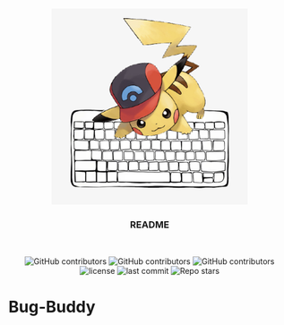 <!-- PROJECT LOGO -->
<br />
<p align="center">
  <a href="https://github.com/CS-Pikachu/Bug-Buddy">
    <img src="assets/img/png/logo.png" alt="Logo" width="350" height="350">
  </a>

  <h3 align="center">README</h3><br />

  <p align="center">
  <!-- <img src="https://img.shields.io/badge/PRs-welcome-yellow.svg?style=flat"/> -->
  <img alt="GitHub contributors" src="https://img.shields.io/github/contributors/CS-Pikachu/Bug-Buddy?color=yellow&style=for-the-badge">
  <img alt="GitHub contributors" src="https://img.shields.io/github/languages/code-size/CS-Pikachu/Bug-Buddy?color=yellow&style=for-the-badge">
  <img alt="GitHub contributors" src="https://img.shields.io/github/repo-size/CS-Pikachu/Bug-Buddy?color=yellow&style=for-the-badge">
  <img alt="license" src="https://img.shields.io/github/license/CS-Pikachu/Bug-Buddy?color=yellow&style=for-the-badge">
  <img alt="last commit" src="https://img.shields.io/github/last-commit/CS-Pikachu/Bug-Buddy?color=yellow&style=for-the-badge">
  <img alt="Repo stars" src="https://img.shields.io/github/stars/CS-Pikachu/Bug-Buddy?logoColor=%2334495e&style=social"> 
</p>

# Bug-Buddy
